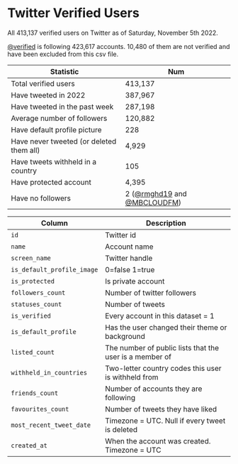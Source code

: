 # Twitter Verified Users

All 413,137 verified users on Twitter as of Saturday, November 5th 2022.

[@verified](https://twitter.com/verified) is following 423,617 accounts. 10,480 of them are not verified and have been excluded from this csv file.

| Statistic  | Num |
| ------------- | ------------- |
| Total verified users  | 413,137  |
| Have tweeted in 2022 | 387,967 |
| Have tweeted in the past week | 287,198 |
| Average number of followers | 120,882 | 
| Have default profile picture  | 228  |
| Have never tweeted (or deleted them all)| 4,929 |
| Have tweets withheld in a country | 105 |
| Have protected account | 4,395 |
| Have no followers | 2 ([@rmghd19](https://twitter.com/rmghd19) and [@MBCLOUDFM](https://twitter.com/MBCLOUDFM)) |



| Column  | Description |
| ------------- | ------------- |
| `id`  | Twitter id  |
| `name`  | Account name  |
| `screen_name` | Twitter handle |
| `is_default_profile_image` | 0=false 1=true |
| `is_protected` | Is private account |
| `followers_count` | Number of twitter followers |
| `statuses_count` | Number of tweets |
| `is_verified` | Every account in this dataset = 1 |
| `is_default_profile` | Has the user changed their theme or background |
| `listed_count` | The number of public lists that the user is a member of |
| `withheld_in_countries` | Two-letter country codes this user is withheld from |
| `friends_count` | Number of accounts they are following |
| `favourites_count` | Number of tweets they have liked |
| `most_recent_tweet_date` | Timezone = UTC. Null if every tweet is deleted |
| `created_at` | When the account was created. Timezone = UTC |

